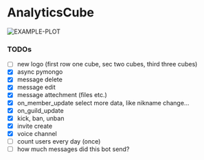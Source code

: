 # AnalyticsCube

<img src="https://github.com/JannesT3011/DiscordAnalytica/blob/rewrite/botlogo.png" alt="EXAMPLE-PLOT"> 

### TODOs
- [ ] new logo (first row one cube, sec two cubes, third three cubes)
- [X] async pymongo
- [X] message delete
- [X] message edit
- [X] message attechment (files etc.)
- [X] on_member_update select more data, like nikname change...
- [X] on_guild_update
- [X] kick, ban, unban
- [X] invite create
- [X] voice channel 
- [ ] count users every day (once)
- [ ] how much messages did this bot send?